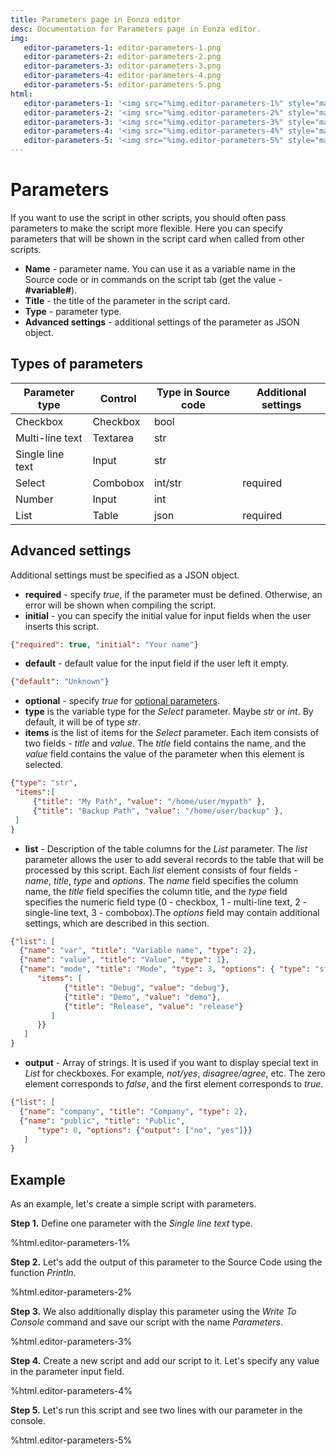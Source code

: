 ```yaml
---
title: Parameters page in Eonza editor
desc: Documentation for Parameters page in Eonza editor.
img:
   editor-parameters-1: editor-parameters-1.png
   editor-parameters-2: editor-parameters-2.png
   editor-parameters-3: editor-parameters-3.png
   editor-parameters-4: editor-parameters-4.png
   editor-parameters-5: editor-parameters-5.png
html:
   editor-parameters-1: '<img src="%img.editor-parameters-1%" style="margin: 1em 1em;"/>'
   editor-parameters-2: '<img src="%img.editor-parameters-2%" style="margin: 1em 1em;"/>'
   editor-parameters-3: '<img src="%img.editor-parameters-3%" style="margin: 1em 1em;"/>'
   editor-parameters-4: '<img src="%img.editor-parameters-4%" style="margin: 1em 1em;"/>'
   editor-parameters-5: '<img src="%img.editor-parameters-5%" style="margin: 1em 1em;"/>'
---
```

# Parameters

If you want to use the script in other scripts, you should often pass parameters to make the script more flexible. Here you can specify parameters that will be shown in the script card when called from other scripts.

* **Name** - parameter name. You can use it as a variable name in the Source code or in commands on the script tab (get the value - **#variable#**).  
* **Title** - the title of the parameter in the script card.
* **Type** - parameter type.
* **Advanced settings** - additional settings of the parameter as JSON object.

## Types of parameters

Parameter type | Control | Type in Source code | Additional settings
--------------|---------|---------------------|-------------
Checkbox | Checkbox | bool |
Multi-line text | Textarea | str |
Single line text | Input | str |
Select | Combobox | int/str | required
Number | Input | int |
List | Table | json | required

## Advanced settings

Additional settings must be specified as a JSON object.

* **required** - specify *true*, if the parameter must be defined. Otherwise, an error will be shown when compiling the script.
* **initial** - you can specify the initial value for input fields when the user inserts this script.

``` json
{"required": true, "initial": "Your name"}
```

* **default** - default value for the input field if the user left it empty.

``` json
{"default": "Unknown"}
```

* **optional** - specify *true* for [optional parameters](optional-parameters.html).
* **type** is the variable type for the *Select* parameter. Maybe *str* or *int*. By default, it will be of type *str*.
* **items** is the list of items for the *Select* parameter. Each item consists of two fields - *title* and *value*. The *title* field contains the name, and the *value* field contains the value of the parameter when this element is selected.

``` json
{"type": "str",
 "items":[
     {"title": "My Path", "value": "/home/user/mypath" },
     {"title": "Backup Path", "value": "/home/user/backup" },
 ]
}
```

* **list** - Description of the table columns for the *List* parameter. The *list* parameter allows the user to add several records to the table that will be processed by this script. Each *list* element consists of four fields - *name*, *title*, *type* and *options*. The *name* field specifies the column name, the *title* field specifies the column title, and the *type* field specifies the numeric field type (0 - checkbox, 1 - multi-line text, 2 - single-line text, 3 - combobox).The *options* field may contain additional settings, which are described in this section.

``` json
{"list": [
  {"name": "var", "title": "Variable name", "type": 2},
  {"name": "value", "title": "Value", "type": 1},
  {"name": "mode", "title": "Mode", "type": 3, "options": { "type": "str",
      "items": [
            {"title": "Debug", "value": "debug"},
            {"title": "Demo", "value": "demo"},
            {"title": "Release", "value": "release"}
         ]
      }}
   ]
}
```

* **output** - Array of strings. It is used if you want to display special text in *List* for checkboxes. For example, *not/yes*, *disagree/agree*, etc. The zero element corresponds to *false*, and the first element corresponds to *true*.

``` json
{"list": [
  {"name": "company", "title": "Company", "type": 2},
  {"name": "public", "title": "Public",
      "type": 0, "options": {"output": ["no", "yes"]}}
   ]
}
```

## Example

As an example, let's create a simple script with parameters.

**Step 1.** Define one parameter with the *Single line text* type.

%html.editor-parameters-1%

**Step 2.** Let's add the output of this parameter to the Source Code using the function *Println*.

%html.editor-parameters-2%

**Step 3.** We also additionally display this parameter using the *Write To Console* command and save our script with the name *Parameters*.

%html.editor-parameters-3%

**Step 4.** Create a new script and add our script to it. Let's specify any value in the parameter input field.

%html.editor-parameters-4%

**Step 5.** Let's run this script and see two lines with our parameter in the console.

%html.editor-parameters-5%
